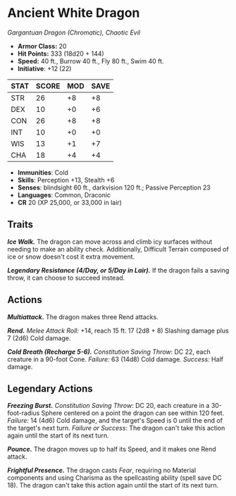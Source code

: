 # Ancient White Dragon

*Gargantuan Dragon (Chromatic), Chaotic Evil*

- **Armor Class:** 20
- **Hit Points:** 333 (18d20 + 144)
- **Speed:** 40 ft., Burrow 40 ft., Fly 80 ft., Swim 40 ft.
- **Initiative**: +12 (22)

|STAT|SCORE|MOD|SAVE|
| --- | --- | --- | ---- |
| STR | 26 | +8 | +8 |
| DEX | 10 | +0 | +6 |
| CON | 26 | +8 | +8 |
| INT | 10 | +0 | +0 |
| WIS | 13 | +1 | +7 |
| CHA | 18 | +4 | +4 |

- **Immunities**: Cold
- **Skills**: Perception +13, Stealth +6
- **Senses**: blindsight 60 ft., darkvision 120 ft.; Passive Perception 23
- **Languages**: Common, Draconic
- **CR** 20 (XP 25,000, or 33,000 in lair)

## Traits

***Ice Walk.*** The dragon can move across and climb icy surfaces without needing to make an ability check. Additionally, Difficult Terrain composed of ice or snow doesn't cost it extra movement.

***Legendary Resistance (4/Day, or 5/Day in Lair).*** If the dragon fails a saving throw, it can choose to succeed instead.


## Actions

***Multiattack.*** The dragon makes three Rend attacks.

***Rend.*** *Melee Attack Roll:* +14, reach 15 ft. 17 (2d8 + 8) Slashing damage plus 7 (2d6) Cold damage.

***Cold Breath (Recharge 5-6).*** *Constitution Saving Throw*: DC 22, each creature in a 90-foot Cone. *Failure:*  63 (14d8) Cold damage. *Success:*  Half damage.


## Legendary Actions

***Freezing Burst.*** *Constitution Saving Throw*: DC 20, each creature in a 30-foot-radius Sphere centered on a point the dragon can see within 120 feet. *Failure:*  14 (4d6) Cold damage, and the target's Speed is 0 until the end of the target's next turn. *Failure or Success*:  The dragon can't take this action again until the start of its next turn.

***Pounce.*** The dragon moves up to half its Speed, and it makes one Rend attack.

***Frightful Presence.*** The dragon casts *Fear*, requiring no Material components and using Charisma as the spellcasting ability (spell save DC 18). The dragon can't take this action again until the start of its next turn.
